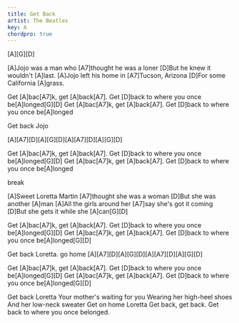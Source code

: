 ```yaml
---
title: Get Back
artist: The Beatles
key: A
chordpro: true
---
```

[A][G][D]

[A]Jojo was a man who [A7]thought he was a loner
[D]But he knew it wouldn't [A]last.
[A]Jojo left his home in [A7]Tucson, Arizona
[D]For some California [A]grass.

Get [A]bac[A7]k,  get [A]back[A7].
Get [D]back to where you once be[A]longed[G][D]
Get [A]bac[A7]k,  get [A]back[A7].
Get [D]back to where you once be[A]longed

Get back Jojo

[A][A7][D][A][G][D][A][A7][D][A][G][D]

Get [A]bac[A7]k,  get [A]back[A7].
Get [D]back to where you once be[A]longed[G][D]
Get [A]bac[A7]k,  get [A]back[A7].
Get [D]back to where you once be[A]longed

break

[A]Sweet Loretta Martin [A7]thought she was a woman
[D]But she was another [A]man
[A]All the girls around her [A7]say she's got it coming
[D]But she gets it while she [A]can[G][D]

Get [A]bac[A7]k,  get [A]back[A7].
Get [D]back to where you once be[A]longed[G][D]
Get [A]bac[A7]k,  get [A]back[A7].
Get [D]back to where you once be[A]longed[G][D]

Get back Loretta. go home
[A][A7][D][A][G][D][A][A7][D][A][G][D]

Get [A]bac[A7]k,  get [A]back[A7].
Get [D]back to where you once be[A]longed[G][D]
Get [A]bac[A7]k,  get [A]back[A7].
Get [D]back to where you once be[A]longed[G][D]

Get back Loretta
Your mother's waiting for you
Wearing her high-heel shoes
And her low-neck sweater
Get on home Loretta
Get back, get back.
Get back to where you once belonged.

